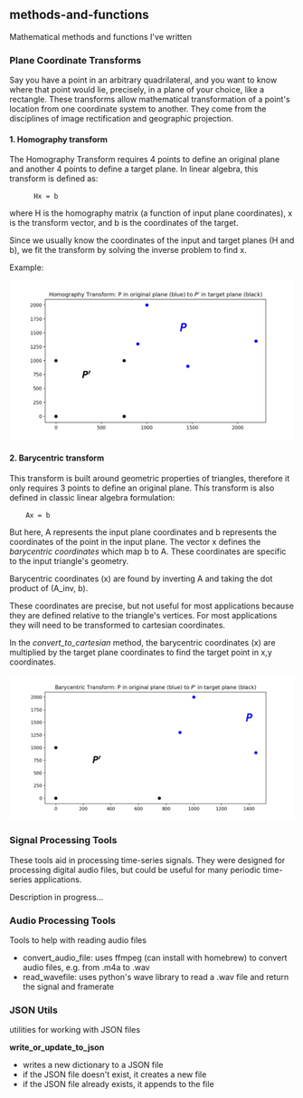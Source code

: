 ## methods-and-functions
Mathematical methods and functions I've written

### Plane Coordinate Transforms

Say you have a point in an arbitrary quadrilateral, and you want to know where that point would lie, precisely, in a plane of your choice, like a rectangle. These transforms allow mathematical transformation of a point's location from one coordinate system to another. They come from the disciplines of image rectification and geographic projection.

#### 1. Homography transform

The Homography Transform requires 4 points to define an original plane and another 4 points to define a target plane. In linear algebra, this transform is defined as:

          Hx = b

 where H is the homography matrix (a function of input plane coordinates), x is the transform vector, and b is the coordinates of the target.

 Since we usually know the coordinates of the input and target planes (H and b), we fit the transform by solving the inverse problem to find x.

Example:

<img alt="homography" src="/figures/homography_example.png" width="800">

#### 2. Barycentric transform

This transform is built around geometric properties of triangles, therefore it only requires 3 points to define an original plane. This transform is also defined in classic linear algebra formulation:

        Ax = b

But here, A represents the input plane coordinates and b represents the coordinates of the point in the input plane. The vector x defines the _barycentric coordinates_ which map b to A. These coordinates are specific to the input triangle's geometry.

Barycentric coordinates (x) are found by inverting A and taking the dot product of (A_inv, b).

These coordinates are precise, but not useful for most applications because they are defined relative to the triangle's vertices. For most applications they will need to be transformed to cartesian coordinates.

In the _convert_to_cartesian_ method, the barycentric coordinates (x) are multiplied by the target plane coordinates to find the target point in x,y coordinates.

<img alt="barycentric" src="/figures/barycentric_example.png" width="800">


### Signal Processing Tools

These tools aid in processing time-series signals. They were designed for processing digital audio files, but could be useful for many periodic time-series applications.

Description in progress...

### Audio Processing Tools

Tools to help with reading audio files

 - convert_audio_file:  uses ffmpeg (can install with homebrew) to convert audio files, e.g. from .m4a to .wav
 - read_wavefile:       uses python's wave library to read a .wav file and return the signal and framerate


### JSON Utils

utilities for working with JSON files

__write_or_update_to_json__

  - writes a new dictionary to a JSON file
  - if the JSON file doesn't exist, it creates a new file
  - if the JSON file already exists, it appends to the file
